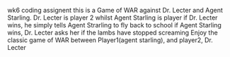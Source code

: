 wk6 coding assignent
this is a Game of WAR against Dr. Lecter and Agent Starling. 
Dr. Lecter is player 2 whilst Agent Starling is player
if Dr. Lecter wins, he simply tells Agent Strarling to fly back to school
if Agent Starling wins, Dr. Lecter asks her if the lambs have stopped screaming
Enjoy the classic game of WAR between Player1(agent starling), and player2, Dr. Lecter
